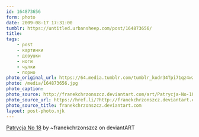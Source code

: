 ```yaml
---
id: 164873656
form: photo
date: 2009-08-17 17:31:00
tumblr: https://untitled.urbansheep.com/post/164873656/
title:
tags:
    - post
    - картинки
    - девушки
    - ноги
    - чулки
    - порно
photo_original_url: https://64.media.tumblr.com/tumblr_kodr34Tpi71qz4wzio1_1280.jpg
photo: /media/164873656.jpg
photo_caption: 
photo_source: http://franekchrzonszcz.deviantart.com/art/Patrycja-No-18-124277138
photo_source_url: https://href.li/?http://franekchrzonszcz.deviantart.com/art/Patrycja-No-18-124277138
photo_source_title: franekchrzonszcz.deviantart.com
layout: post-photo.njk
---
```


<p><a href="http://franekchrzonszcz.deviantart.com/art/Patrycja-No-18-124277138">Patrycja No 18</a> by ~franekchrzonszcz on deviantART</p>
